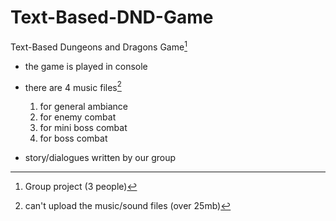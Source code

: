 # Text-Based-DND-Game
Text-Based Dungeons and Dragons Game[^1]

  - the game is played in console
  
  - there are 4 music files[^2]
    1. for general ambiance
    2. for enemy combat
    3. for mini boss combat
    4. for boss combat
    
  - story/dialogues written by our group

[^1]: Group project (3 people)
[^2]: can't upload the music/sound files (over 25mb)

